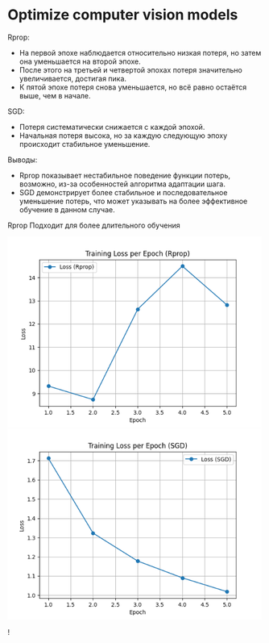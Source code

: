 # Optimize computer vision models

Rprop:
- На первой эпохе наблюдается относительно низкая потеря, но затем она уменьшается на второй эпохе.
- После этого на третьей и четвертой эпохах потеря значительно увеличивается, достигая пика.
- К пятой эпохе потеря снова уменьшается, но всё равно остаётся выше, чем в начале.

SGD:
- Потеря систематически снижается с каждой эпохой.
- Начальная потеря высока, но за каждую следующую эпоху происходит стабильное уменьшение.

Выводы:
- Rprop показывает нестабильное поведение функции потерь, возможно, из-за особенностей алгоритма адаптации шага.
- SGD демонстрирует более стабильное и последовательное уменьшение потерь, что может указывать на более эффективное обучение в данном случае.

Rprop Подходит для более длительного обучения 

![loss_plot_Rprop.png](loss_plot_Rprop.png)
![loss_plot_SGD.png](loss_plot_SGD.png)

!